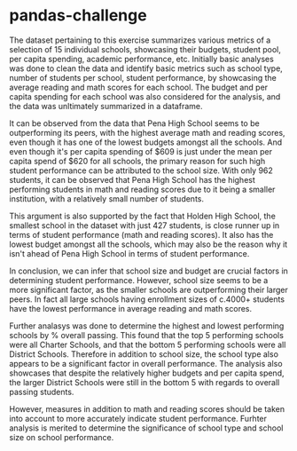 # pandas-challenge

The dataset pertaining to this exercise summarizes various metrics of a selection of 15 individual schools, showcasing their budgets, student pool, per capita spending, academic performance, etc. Initially basic analyses was done to clean the data and identify basic metrics such as school type, number of students per school, student performance, by showcasing the average reading and math scores for each school. The budget and per capita spending for each school was also considered for the analysis, and the data was unltimately summarized in a dataframe.

It can be observed from the data that Pena High School seems to be outperforming its peers, with the highest average math and reading scores, even though it has one of the lowest budgets amongst all the schools. And even though it's per capita spending of $609 is just under the mean per capita spend of $620 for all schools, the primary reason for such high student performance can be attributed to the school size. With only 962 students, it can be observed that Pena High School has the highest performing students in math and reading scores due to it being a smaller institution, with a relatively small number of students. 

This argument is also supported by the fact that Holden High School, the smallest school in the dataset with just 427 students, is close runner up in terms of student performance (math and reading scores). It also has the lowest budget amongst all the schools, which may also be the reason why it isn't ahead of Pena High School in terms of student performance.

In conclusion, we can infer that school size and budget are crucial factors in determining student performance. However, school size seems to be a more significant factor, as the smaller schools are outperforming their larger peers. In fact all large schools having enrollment sizes of c.4000+ students have the lowest performance in average reading and math scores.

Further analasys was done to determine the highest and lowest performing schools by % overall passing. This found that the top 5 performing schools were all Charter Schools, and that the bottom 5 performing schools were all District Schools. Therefore in addition to school size, the school type also appears to be a significant factor in overall performance. The analysis also showcases that despite the relatively higher budgets and per capita spend, the larger District Schools were still in the bottom 5 with regards to overall passing students.

However, measures in addition to math and reading scores should be taken into account to more accurately indicate student performance. Furhter analysis is merited to determine the significance of school type and school size on school performance.
